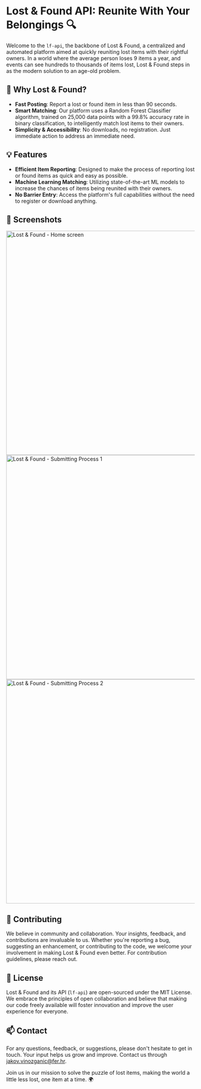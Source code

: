 # Lost & Found API: Reunite With Your Belongings 🔍

Welcome to the `lf-api`, the backbone of Lost & Found, a centralized and automated platform aimed at quickly reuniting lost items with their rightful owners. In a world where the average person loses 9 items a year, and events can see hundreds to thousands of items lost, Lost & Found steps in as the modern solution to an age-old problem.

## 🌟 Why Lost & Found?

- **Fast Posting**: Report a lost or found item in less than 90 seconds.
- **Smart Matching**: Our platform uses a Random Forest Classifier algorithm, trained on 25,000 data points with a 99.8% accuracy rate in binary classification, to intelligently match lost items to their owners.
- **Simplicity & Accessibility**: No downloads, no registration. Just immediate action to address an immediate need.

## 💡 Features

- **Efficient Item Reporting**: Designed to make the process of reporting lost or found items as quick and easy as possible.
- **Machine Learning Matching**: Utilizing state-of-the-art ML models to increase the chances of items being reunited with their owners.
- **No Barrier Entry**: Access the platform's full capabilities without the need to register or download anything.

## 📸  Screenshots
<img src="https://i.ibb.co/fMrQ7Gf/lfz-screenshot.png" alt="Lost & Found - Home screen" width="600"/>
<img src="https://i.ibb.co/WWFDdHd/Screenshot-2024-02-11-at-14-14-49.jpg" alt="Lost & Found - Submitting Process 1" width="600"/>
<img src="https://i.ibb.co/Fz0NyXN/Screenshot-2024-02-11-at-14-16-16.jpg" alt="Lost & Found - Submitting Process 2" width="600"/>


## 🤝 Contributing

We believe in community and collaboration. Your insights, feedback, and contributions are invaluable to us. Whether you're reporting a bug, suggesting an enhancement, or contributing to the code, we welcome your involvement in making Lost & Found even better. For contribution guidelines, please reach out.

## 📝 License

Lost & Found and its API (`lf-api`) are open-sourced under the MIT License. We embrace the principles of open collaboration and believe that making our code freely available will foster innovation and improve the user experience for everyone.

## 📫 Contact

For any questions, feedback, or suggestions, please don't hesitate to get in touch. Your input helps us grow and improve. Contact us through [jakov.vinozganic@fer.hr](mailto:jakov.vinozganic@fer.hr).

Join us in our mission to solve the puzzle of lost items, making the world a little less lost, one item at a time. 🌍
